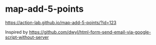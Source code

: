 # map-add-5-points

https://action-lab.github.io/map-add-5-points/?id=123

Inspired by https://github.com/dwyl/html-form-send-email-via-google-script-without-server
